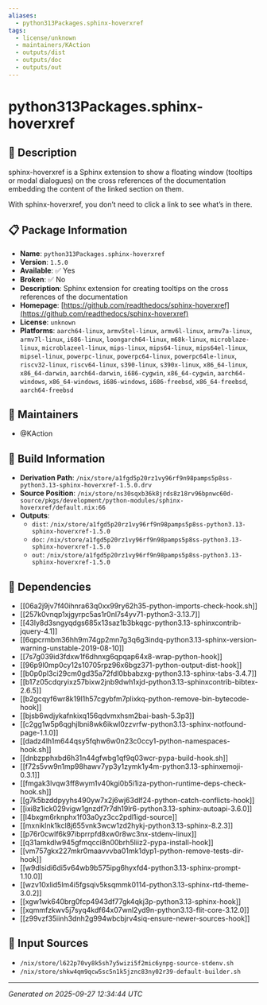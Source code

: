 ```yaml
---
aliases:
  - python313Packages.sphinx-hoverxref
tags:
  - license/unknown
  - maintainers/KAction
  - outputs/dist
  - outputs/doc
  - outputs/out
---
```


# python313Packages.sphinx-hoverxref

## 📝 Description

sphinx-hoverxref is a Sphinx extension to show a floating window
(tooltips or modal dialogues) on the cross references of the
documentation embedding the content of the linked section on them.

With sphinx-hoverxref, you don’t need to click a link to see what’s
in there.


## 📋 Package Information

- **Name**: `python313Packages.sphinx-hoverxref`
- **Version**: `1.5.0`
- **Available**: ✅ Yes
- **Broken**: ✅ No
- **Description**: Sphinx extension for creating tooltips on the cross references of the documentation
- **Homepage**: [https://github.com/readthedocs/sphinx-hoverxref](https://github.com/readthedocs/sphinx-hoverxref)
- **License**: `unknown`
- **Platforms**: `aarch64-linux`, `armv5tel-linux`, `armv6l-linux`, `armv7a-linux`, `armv7l-linux`, `i686-linux`, `loongarch64-linux`, `m68k-linux`, `microblaze-linux`, `microblazeel-linux`, `mips-linux`, `mips64-linux`, `mips64el-linux`, `mipsel-linux`, `powerpc-linux`, `powerpc64-linux`, `powerpc64le-linux`, `riscv32-linux`, `riscv64-linux`, `s390-linux`, `s390x-linux`, `x86_64-linux`, `x86_64-darwin`, `aarch64-darwin`, `i686-cygwin`, `x86_64-cygwin`, `aarch64-windows`, `x86_64-windows`, `i686-windows`, `i686-freebsd`, `x86_64-freebsd`, `aarch64-freebsd`
## 👥 Maintainers

- @KAction


## 🔧 Build Information

- **Derivation Path**: `/nix/store/a1fgd5p20rz1vy96rf9n98pamps5p8ss-python3.13-sphinx-hoverxref-1.5.0.drv`
- **Source Position**: `/nix/store/ns30sqxb36k8jrds8z18rv96bpnwc60d-source/pkgs/development/python-modules/sphinx-hoverxref/default.nix:66`
- **Outputs**:
  - `dist`:  `/nix/store/a1fgd5p20rz1vy96rf9n98pamps5p8ss-python3.13-sphinx-hoverxref-1.5.0`
  - `doc`:  `/nix/store/a1fgd5p20rz1vy96rf9n98pamps5p8ss-python3.13-sphinx-hoverxref-1.5.0`
  - `out`:  `/nix/store/a1fgd5p20rz1vy96rf9n98pamps5p8ss-python3.13-sphinx-hoverxref-1.5.0`

## 🔗 Dependencies

- [[06a2j9jv7f40ihnra63q0xx99ry62h35-python-imports-check-hook.sh]]
- [[257k0vnqp1xjgyrpc5as1r0nl7s4yv71-python3-3.13.7]]
- [[43ly8d3sngyqdgs685x13saz1b3bkqgc-python3.13-sphinxcontrib-jquery-4.1]]
- [[6qpcrmbm36hh9m74gp2mn7g3q6g3indq-python3.13-sphinx-version-warning-unstable-2019-08-10]]
- [[7s7g039id3fdxw1f6dhnxg6qpqap64x8-wrap-python-hook]]
- [[96p9l0mp0cy12s10705rpz96x6bgz371-python-output-dist-hook]]
- [[b0p0pl3ci29cm0gd35a72fdl0bbabzxg-python3.13-sphinx-tabs-3.4.7]]
- [[b17z05cdqryixz57bixw2jnb9dwh1xjd-python3.13-sphinxcontrib-bibtex-2.6.5]]
- [[b2gcqyf6wr8k19l1h57cgybfm7plixkq-python-remove-bin-bytecode-hook]]
- [[bjsb6wdjykafnkixq156qdvmxhsm2bai-bash-5.3p3]]
- [[c2gg1w5p6qghjlbni8wk6ikwl0zzvrfw-python3.13-sphinx-notfound-page-1.1.0]]
- [[dadz4lh1m644qsy5fqhw6w0n23c0ccy1-python-namespaces-hook.sh]]
- [[dnbzpphxbd6h31n44gfwbg1qf9q03wcr-pypa-build-hook.sh]]
- [[f72s5vw9n1mp98hawv7yp3y1zymk1y4m-python3.13-sphinxemoji-0.3.1]]
- [[fmgak3lvqw3ff8wym1v40kgi0b5i1iza-python-runtime-deps-check-hook.sh]]
- [[g7k5bzddpyyhs490yw7x2j6wj63dlf24-python-catch-conflicts-hook]]
- [[ixi8z1ick029vigw1gnzdf7r7dh19lr6-python3.13-sphinx-autoapi-3.6.0]]
- [[l4bxgm6rknphx1f03a0yz3cc2pdl1igd-source]]
- [[mxniklnk1kcl8j655vnk3wcw1zd2hykj-python3.13-sphinx-8.2.3]]
- [[p76r0cwlf6k97ibprrpfd8xw0r8wc3nx-stdenv-linux]]
- [[q31amkdlw945gfmqcci8n00brh5liiz2-pypa-install-hook]]
- [[vm757gkx227mkr0maavvvba01mk1dyp1-python-remove-tests-dir-hook]]
- [[w9dlsidi6di5v64wb9b575ipg6hyxfd4-python3.13-sphinx-prompt-1.10.0]]
- [[wzv10xlid5lm4i5fgsqiv5ksqmmk0114-python3.13-sphinx-rtd-theme-3.0.2]]
- [[xgw1wk640brg0fcp4943df77gk4qkj3p-python3.13-sphinx-hook]]
- [[xqmmfzkwv5j7syq4kdf64x07wnl2yd9n-python3.13-flit-core-3.12.0]]
- [[z99vzf35iinh3dnh2g994wbcbjrv4siq-ensure-newer-sources-hook]]

## 📁 Input Sources

- `/nix/store/l622p70vy8k5sh7y5wizi5f2mic6ynpg-source-stdenv.sh`
- `/nix/store/shkw4qm9qcw5sc5n1k5jznc83ny02r39-default-builder.sh`

---
*Generated on 2025-09-27 12:34:44 UTC*
